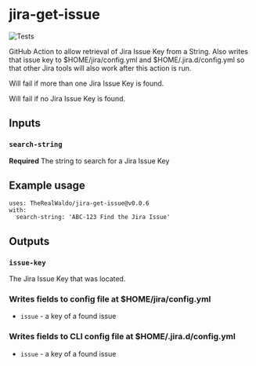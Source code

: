 # jira-get-issue
![Tests](https://github.com/TheRealWaldo/jira-get-issue/workflows/Tests/badge.svg)

GitHub Action to allow retrieval of Jira Issue Key from a String.  Also writes that issue key to $HOME/jira/config.yml and $HOME/.jira.d/config.yml so that other Jira tools will also work after this action is run.

Will fail if more than one Jira Issue Key is found.

Will fail if no Jira Issue Key is found.

## Inputs

### `search-string`

**Required** The string to search for a Jira Issue Key

## Example usage

```
uses: TheRealWaldo/jira-get-issue@v0.0.6
with:
  search-string: 'ABC-123 Find the Jira Issue'
```

## Outputs

### `issue-key`

The Jira Issue Key that was located.

### Writes fields to config file at $HOME/jira/config.yml
- `issue` - a key of a found issue

### Writes fields to CLI config file at $HOME/.jira.d/config.yml
- `issue` - a key of a found issue
